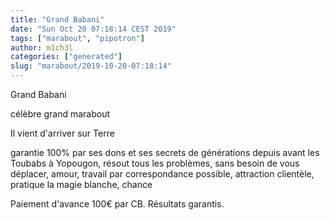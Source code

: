 ```yaml
---
title: "Grand Babani"
date: "Sun Oct 20 07:18:14 CEST 2019"
tags: ["marabout", "pipotron"]
author: m1ch3l
categories: ["generated"]
slug: "marabout/2019-10-20-07:18:14"
---
```


Grand Babani

célèbre grand marabout

Il vient d'arriver sur Terre

garantie 100% par ses dons et ses secrets de générations depuis avant les Toubabs à Yopougon, résout tous les problèmes, sans besoin de vous déplacer, amour, travail par correspondance possible, attraction clientèle, pratique la magie blanche, chance

Paiement d'avance 100€ par CB. Résultats garantis.
